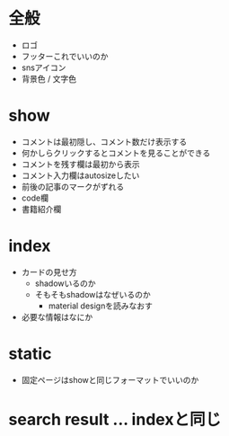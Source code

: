 # 全般
- ロゴ
- フッターこれでいいのか
- snsアイコン
- 背景色 / 文字色

# show
- コメントは最初隠し、コメント数だけ表示する
- 何かしらクリックするとコメントを見ることができる
- コメントを残す欄は最初から表示
- コメント入力欄はautosizeしたい
- 前後の記事のマークがずれる
- code欄
- 書籍紹介欄

# index
- カードの見せ方
  - shadowいるのか
  - そもそもshadowはなぜいるのか
    - material designを読みなおす
- 必要な情報はなにか

# static
- 固定ページはshowと同じフォーマットでいいのか

# search result ... indexと同じ

#
